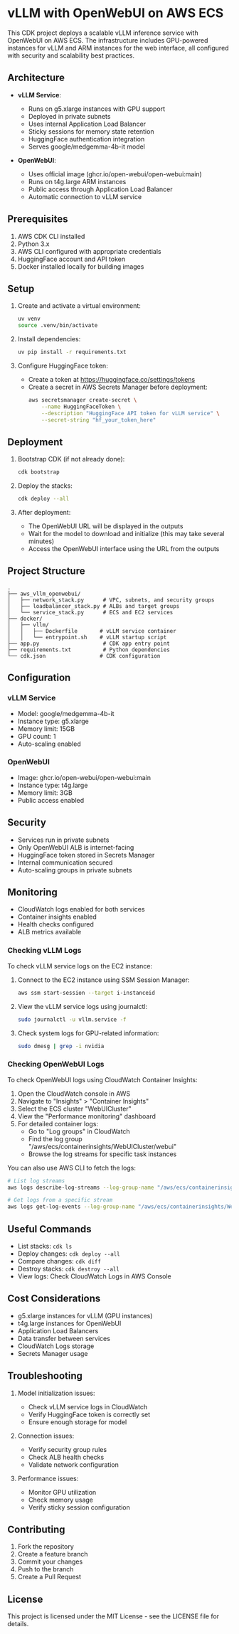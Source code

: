 # vLLM with OpenWebUI on AWS ECS

This CDK project deploys a scalable vLLM inference service with OpenWebUI on AWS ECS. The infrastructure includes GPU-powered instances for vLLM and ARM instances for the web interface, all configured with security and scalability best practices.

## Architecture

- **vLLM Service**:
  - Runs on g5.xlarge instances with GPU support
  - Deployed in private subnets
  - Uses internal Application Load Balancer
  - Sticky sessions for memory state retention
  - HuggingFace authentication integration
  - Serves google/medgemma-4b-it model

- **OpenWebUI**:
  - Uses official image (ghcr.io/open-webui/open-webui:main)
  - Runs on t4g.large ARM instances
  - Public access through Application Load Balancer
  - Automatic connection to vLLM service

## Prerequisites

1. AWS CDK CLI installed
2. Python 3.x
3. AWS CLI configured with appropriate credentials
4. HuggingFace account and API token
5. Docker installed locally for building images

## Setup

1. Create and activate a virtual environment:
   ```bash
   uv venv
   source .venv/bin/activate
   ```

2. Install dependencies:
   ```bash
   uv pip install -r requirements.txt
   ```

3. Configure HuggingFace token:
   - Create a token at https://huggingface.co/settings/tokens
   - Create a secret in AWS Secrets Manager before deployment:
     ```bash
     aws secretsmanager create-secret \
         --name HuggingFaceToken \
         --description "HuggingFace API token for vLLM service" \
         --secret-string "hf_your_token_here"
     ```

## Deployment

1. Bootstrap CDK (if not already done):
   ```bash
   cdk bootstrap
   ```

2. Deploy the stacks:
   ```bash
   cdk deploy --all
   ```

3. After deployment:
   - The OpenWebUI URL will be displayed in the outputs
   - Wait for the model to download and initialize (this may take several minutes)
   - Access the OpenWebUI interface using the URL from the outputs

## Project Structure

```
.
├── aws_vllm_openwebui/
│   ├── network_stack.py      # VPC, subnets, and security groups
│   ├── loadbalancer_stack.py # ALBs and target groups
│   └── service_stack.py      # ECS and EC2 services
├── docker/
│   ├── vllm/
│   │   ├── Dockerfile       # vLLM service container
│   │   └── entrypoint.sh    # vLLM startup script
├── app.py                    # CDK app entry point
├── requirements.txt          # Python dependencies
└── cdk.json                 # CDK configuration
```

## Configuration

### vLLM Service

- Model: google/medgemma-4b-it
- Instance type: g5.xlarge
- Memory limit: 15GB
- GPU count: 1
- Auto-scaling enabled

### OpenWebUI

- Image: ghcr.io/open-webui/open-webui:main
- Instance type: t4g.large
- Memory limit: 3GB
- Public access enabled

## Security

- Services run in private subnets
- Only OpenWebUI ALB is internet-facing
- HuggingFace token stored in Secrets Manager
- Internal communication secured
- Auto-scaling groups in private subnets

## Monitoring

- CloudWatch logs enabled for both services
- Container insights enabled
- Health checks configured
- ALB metrics available

### Checking vLLM Logs

To check vLLM service logs on the EC2 instance:

1. Connect to the EC2 instance using SSM Session Manager:
   ```bash
   aws ssm start-session --target i-instanceid
   ```

2. View the vLLM service logs using journalctl:
   ```bash
   sudo journalctl -u vllm.service -f
   ```

3. Check system logs for GPU-related information:
   ```bash
   sudo dmesg | grep -i nvidia
   ```

### Checking OpenWebUI Logs

To check OpenWebUI logs using CloudWatch Container Insights:

1. Open the CloudWatch console in AWS
2. Navigate to "Insights" > "Container Insights"
3. Select the ECS cluster "WebUICluster"
4. View the "Performance monitoring" dashboard
5. For detailed container logs:
   - Go to "Log groups" in CloudWatch
   - Find the log group "/aws/ecs/containerinsights/WebUICluster/webui"
   - Browse the log streams for specific task instances

You can also use AWS CLI to fetch the logs:
```bash
# List log streams
aws logs describe-log-streams --log-group-name "/aws/ecs/containerinsights/WebUICluster/webui"

# Get logs from a specific stream
aws logs get-log-events --log-group-name "/aws/ecs/containerinsights/WebUICluster/webui" --log-stream-name "stream-name"
```

## Useful Commands

- List stacks: `cdk ls`
- Deploy changes: `cdk deploy --all`
- Compare changes: `cdk diff`
- Destroy stacks: `cdk destroy --all`
- View logs: Check CloudWatch Logs in AWS Console

## Cost Considerations

- g5.xlarge instances for vLLM (GPU instances)
- t4g.large instances for OpenWebUI
- Application Load Balancers
- Data transfer between services
- CloudWatch Logs storage
- Secrets Manager usage

## Troubleshooting

1. Model initialization issues:
   - Check vLLM service logs in CloudWatch
   - Verify HuggingFace token is correctly set
   - Ensure enough storage for model

2. Connection issues:
   - Verify security group rules
   - Check ALB health checks
   - Validate network configuration

3. Performance issues:
   - Monitor GPU utilization
   - Check memory usage
   - Verify sticky session configuration

## Contributing

1. Fork the repository
2. Create a feature branch
3. Commit your changes
4. Push to the branch
5. Create a Pull Request

## License

This project is licensed under the MIT License - see the LICENSE file for details.
